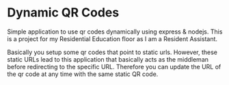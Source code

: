 # Dynamic QR Codes
Simple application to use qr codes dynamically using express &amp; nodejs. This is a project for my Residential Education floor as I am a Resident Assistant.

Basically you setup some qr codes that point to static urls. However, these static URLs lead to this application that basically acts as the middleman before redirecting to the specific URL. Therefore you can update the URL of the qr code at any time with the same static QR code.
